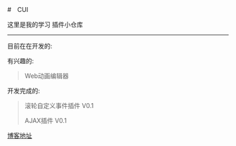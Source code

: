 #　CUI

这里是我的学习 插件小仓库

---
目前在在开发的:

有兴趣的:
>Web动画编辑器

开发完成的:
> 滚轮自定义事件插件	V0.1
>
> AJAX插件		V0.1

[博客地址](http://www.cxyblogbiu.com/)

